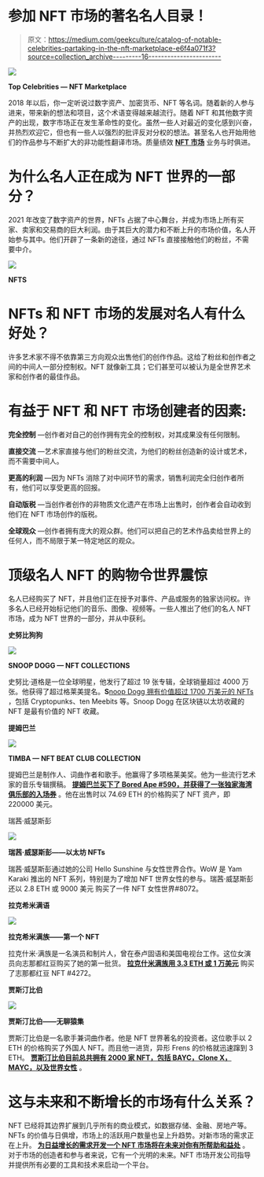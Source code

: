 # 参加 NFT 市场的著名名人目录！

> 原文：<https://medium.com/geekculture/catalog-of-notable-celebrities-partaking-in-the-nft-marketplace-e6f4a071f3?source=collection_archive---------16----------------------->

![](img/dc03b779191406bb56b7f0c8397e680b.png)

**Top Celebrities — NFT Marketplace**

2018 年以后，你一定听说过数字资产、加密货币、NFT 等名词。随着新的人参与进来，带来新的想法和项目，这个术语变得越来越流行。随着 NFT 和其他数字资产的出现，数字市场正在发生革命性的变化。虽然一些人对最近的变化感到兴奋，并热烈欢迎它，但也有一些人以强烈的批评反对分权的想法。甚至名人也开始用他们的作品参与不断扩大的非功能性翻译市场。质量绩效 [**NFT 市场**](https://www.cryptocurrencyexchangescript.com/nft-marketplace-development?utm_source=medium&utm_medium=guestblog&utm_campaign=vigneshraju) 业务与时俱进。

# 为什么名人正在成为 NFT 世界的一部分？

2021 年改变了数字资产的世界，NFTs 占据了中心舞台，并成为市场上所有买家、卖家和交易商的巨大利润。由于其巨大的潜力和不断上升的市场价值，名人开始参与其中。他们开辟了一条新的途径，通过 NFTs 直接接触他们的粉丝，不需要中介。

![](img/6cc8b87809fccd781376cd48b206c8e4.png)

**NFTS**

# NFTs 和 NFT 市场的发展对名人有什么好处？

许多艺术家不得不依靠第三方向观众出售他们的创作作品。这给了粉丝和创作者之间的中间人一部分控制权。NFT 就像新工具；它们甚至可以被认为是全世界艺术家和创作者的最佳作品。

# 有益于 NFT 和 NFT 市场创建者的因素:

**完全控制** —创作者对自己的创作拥有完全的控制权，对其成果没有任何限制。

**直接交流** —艺术家直接与他们的粉丝交流，为他们的粉丝创造新的设计或艺术，而不需要中间人。

**更高的利润** —因为 NFTs 消除了对中间环节的需求，销售利润完全归创作者所有，他们可以享受更高的回报。

**自动版税** —当创作者创作的非物质文化遗产在市场上出售时，创作者会自动收到他们在 NFT 市场创作的版税。

**全球观众** —创作者拥有庞大的观众群。他们可以把自己的艺术作品卖给世界上的任何人，而不局限于某一特定地区的观众。

# 顶级名人 NFT 的购物令世界震惊

名人已经购买了 NFT，并且他们正在授予对事件、产品或服务的独家访问权。许多名人已经开始标记他们的音乐、图像、视频等。一些人推出了他们的名人 NFT 市场，成为 NFT 世界的一部分，并从中获利。

**史努比狗狗**

![](img/1081d4fdfc261583e0ffe470beda25fd.png)

**SNOOP DOGG — NFT COLLECTIONS**

史努比·道格是一位全球明星，他发行了超过 19 张专辑，全球销量超过 4000 万张。他获得了超过格莱美提名。**S**[noop Dogg 拥有价值超过 1700 万美元的 NFTs](https://crypto.com/nft/drops-event/80b2e021d4cbfbc43789db5377ecf1ed) ，包括 Cryptopunks、ten Meebits 等。Snoop Dogg 在区块链以太坊收藏的 NFT 是最有价值的 NFT 收藏。

**提姆巴兰**

![](img/6b8647a914cb6ad028bbf15568b77e66.png)

**TIMBA — NFT BEAT CLUB COLLECTION**

提姆巴兰是制作人、词曲作者和歌手。他赢得了多项格莱美奖。他为一些流行艺术家的音乐专辑撰稿。 [**提姆巴兰买下了 Bored Ape #590，并获得了一张独家海湾俱乐部的入场券**](https://timbaland.com/) 。他在出售时以 74.69 ETH 的价格购买了 NFT 资产，即 220000 美元。

瑞茜·威瑟斯彭

![](img/f322457081684e55fe98d70087e654c2.png)

**瑞茜·威瑟斯彭——以太坊 NFTs**

瑞茜·威瑟斯彭通过她的公司 Hello Sunshine 与女性世界合作。WoW 是 Yam Karaki 推出的 NFT 系列，特别是为了增加 NFT 世界女性的参与。瑞茜·威瑟斯彭还以 2.8 ETH 或 9000 美元 购买了一件 NFT 女性世界#8072。

**拉克希米满语**

![](img/bc1744570a5850ac6752ea5e14886dd3.png)

**拉克希米满族——第一个 NFT**

拉克什米·满族是一名演员和制片人，曾在泰卢固语和美国电视台工作。这位女演员向志那都红豆购买了她的第一批货。 [**拉克什米满族用 3.3 ETH 或 1 万美元**](https://timesofindia.indiatimes.com/entertainment/telugu/movies/news/lakshmi-manchu-ventures-into-metaverse-buys-azuki-nft/articleshow/89091993.cms) 购买了志那都红豆 NFT #4272。

**贾斯汀比伯**

![](img/30c7c52ad42f885b375e91b6d7e80164.png)

**贾斯汀比伯——无聊猿集**

贾斯汀比伯是一名歌手兼词曲作者。他是 NFT 世界著名的投资者。这位歌手以 2 ETH 的价格购买了外国人 NFT。而且他一进货，异形 Frens 的价格就迅速蹿到 3 ETH。 [**贾斯汀比伯目前总共拥有 2000 家 NFT，包括 BAYC，Clone X，MAYC，以及世界女性**](https://www.mansworldindia.com/finance/crypto/justin-bieber-buys-bored-ape-nft-for-over-a-million-dollars/) 。

# 这与未来和不断增长的市场有什么关系？

NFT 已经将其边界扩展到几乎所有的商业模式，如数据存储、金融、房地产等。NFTs 的价值与日俱增，市场上的活跃用户数量也呈上升趋势。对新市场的需求正在上升。 [**为日益增长的需求开发一个 NFT 市场将在未来对你有所帮助和益处**](https://www.cryptocurrencyexchangescript.com/nft-marketplace-development?utm_source=medium&utm_medium=guestblog&utm_campaign=vigneshraju) 。对于市场的创造者和参与者来说，它有一个光明的未来。NFT 市场开发公司指导并提供所有必要的工具和技术来启动一个平台。
